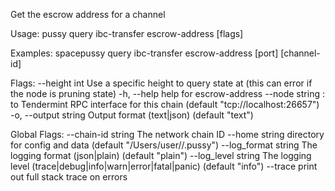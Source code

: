 Get the escrow address for a channel

Usage:
  pussy query ibc-transfer escrow-address [flags]

Examples:
spacepussy query ibc-transfer escrow-address [port] [channel-id]

Flags:
      --height int      Use a specific height to query state at (this can error if the node is pruning state)
  -h, --help            help for escrow-address
      --node string     <host>:<port> to Tendermint RPC interface for this chain (default "tcp://localhost:26657")
  -o, --output string   Output format (text|json) (default "text")

Global Flags:
      --chain-id string     The network chain ID
      --home string         directory for config and data (default "/Users/user//.pussy")
      --log_format string   The logging format (json|plain) (default "plain")
      --log_level string    The logging level (trace|debug|info|warn|error|fatal|panic) (default "info")
      --trace               print out full stack trace on errors
